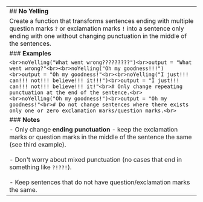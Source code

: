 |   |
|---|
|## **No Yelling**|
|Create a function that transforms sentences ending with multiple question marks `?` or exclamation marks `!` into a sentence only ending with one without changing punctuation in the middle of the sentences.|
|### **Examples**|
|```<br>noYelling("What went wrong?????????")<br>output = "What went wrong?"<br><br>noYelling("Oh my goodness!!!")<br>output = "Oh my goodness!"<br><br>noYelling("I just!!! can!!! not!!! believe!!! it!!!")<br>output = "I just!!! can!!! not!!! believe!!! it!"<br># Only change repeating punctuation at the end of the sentence.<br><br>noYelling("Oh my goodness!")<br>output = "Oh my goodness!"<br># Do not change sentences where there exists only one or zero exclamation marks/question marks.<br>```|
|### **Notes**|
|- Only change **ending punctuation** - keep the exclamation marks or question marks in the middle of the sentence the same (see third example).<br>    <br>- Don't worry about mixed punctuation (no cases that end in something like `?!??!`).<br>    <br>- Keep sentences that do not have question/exclamation marks the same.|